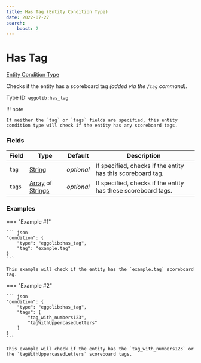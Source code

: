 ```yaml
---
title: Has Tag (Entity Condition Type)
date: 2022-07-27
search:
    boost: 2
---
```


#   Has Tag

[Entity Condition Type][1]

Checks if the entity has a scoreboard tag *(added via the `/tag` command).*

Type ID: `eggolib:has_tag`


!!! note

    If neither the `tag` or `tags` fields are specified, this entity condition type will check if the entity has any scoreboard tags.


### Fields

Field | Type | Default | Description
------|------|---------|------------
`tag`  | [String][2] | *optional* | If specified, checks if the entity has this scoreboard tag.
`tags` | [Array][3] of [Strings][2] | *optional* | If specified, checks if the entity has these scoreboard tags.


### Examples

=== "Example #1"

    ``` json
    "condition": {
        "type": "eggolib:has_tag",
        "tag": "example.tag"
    }
    ```

    This example will check if the entity has the `example.tag` scoreboard tag.


=== "Example #2"

    ``` json
    "condition": {
        "type": "eggolib:has_tag",
        "tags": [
            "tag_with_numbers123",
            "tagWithUppercasedLetters"
        ]
    }
    ```

    This example will check if the entity has the `tag_with_numbers123` or the `tagWithUppercasedLetters` scoreboard tags.



[1]: ../entity_condition_types.md
[2]: https://origins.readthedocs.io/en/latest/types/data_types/string
[3]: https://origins.readthedocs.io/en/latest/types/data_types/array
